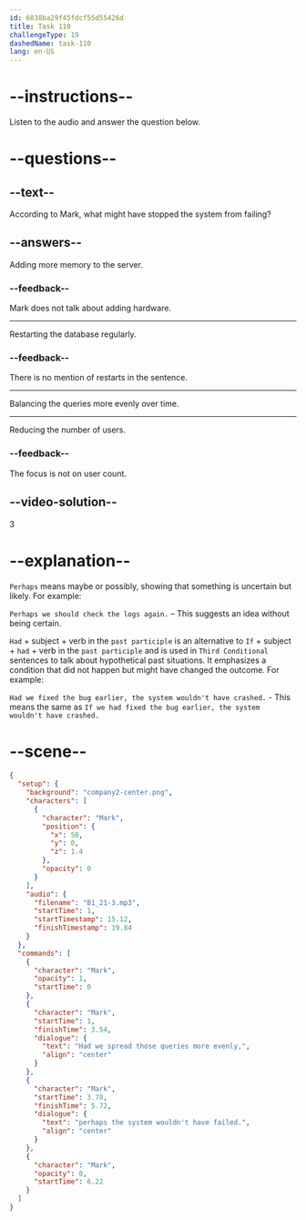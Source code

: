 ```yaml
---
id: 6838ba29f45fdcf55d55426d
title: Task 110
challengeType: 19
dashedName: task-110
lang: en-US
---
```


<!-- (Audio) Mark: Had we spread these queries more evenly, perhaps the system wouldn't have failed. -->

# --instructions--

Listen to the audio and answer the question below.

# --questions--

## --text--

According to Mark, what might have stopped the system from failing?

## --answers--

Adding more memory to the server.

### --feedback--

Mark does not talk about adding hardware.

---

Restarting the database regularly.

### --feedback--

There is no mention of restarts in the sentence.

---

Balancing the queries more evenly over time.

---

Reducing the number of users.

### --feedback--

The focus is not on user count.

## --video-solution--

3

# --explanation--

`Perhaps` means maybe or possibly, showing that something is uncertain but likely. For example:

`Perhaps we should check the logs again.` – This suggests an idea without being certain.

`Had` + subject + verb in the `past participle` is an alternative to `If` + subject + `had` + verb in the `past participle` and is used in `Third Conditional` sentences to talk about hypothetical past situations. It emphasizes a condition that did not happen but might have changed the outcome. For example:

`Had we fixed the bug earlier, the system wouldn't have crashed.` - This means the same as `If we had fixed the bug earlier, the system wouldn't have crashed.`

# --scene--

```json
{
  "setup": {
    "background": "company2-center.png",
    "characters": [
      {
        "character": "Mark",
        "position": {
          "x": 50,
          "y": 0,
          "z": 1.4
        },
        "opacity": 0
      }
    ],
    "audio": {
      "filename": "B1_21-3.mp3",
      "startTime": 1,
      "startTimestamp": 15.12,
      "finishTimestamp": 19.84
    }
  },
  "commands": [
    {
      "character": "Mark",
      "opacity": 1,
      "startTime": 0
    },
    {
      "character": "Mark",
      "startTime": 1,
      "finishTime": 3.54,
      "dialogue": {
        "text": "Had we spread those queries more evenly,",
        "align": "center"
      }
    },
    {
      "character": "Mark",
      "startTime": 3.78,
      "finishTime": 5.72,
      "dialogue": {
        "text": "perhaps the system wouldn't have failed.",
        "align": "center"
      }
    },
    {
      "character": "Mark",
      "opacity": 0,
      "startTime": 6.22
    }
  ]
}
```
